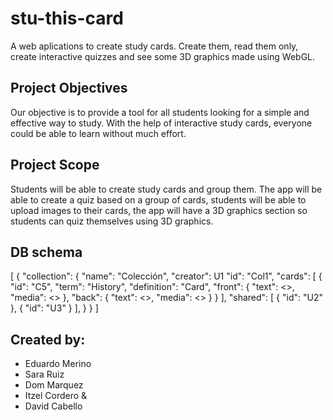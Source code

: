 # stu-this-card

A web aplications to create study cards. Create them, read them only, create interactive quizzes and see some 3D graphics made using WebGL.

##  Project Objectives 
Our objective is to provide a tool for all students looking for a simple and effective way to study. With the help of interactive study cards, everyone could be able to learn without much effort. 

## Project Scope
Students will be able to create study cards and group them. The app will be able to create a quiz based on a group of cards, students will be able to upload images to their cards, the app will have a 3D graphics section so students can quiz themselves using 3D graphics. 

## DB schema
[
	{
		"collection": {
			"name": "Colección",
			"creator": U1
			"id": "Col1",
			"cards": [
		 		{
				"id": "C5",
				"term": "History",
				"definition": "Card",
				"front": { "text": <<text>>, "media": <<FILE>> },
				"back": { "text": <<text>>, "media": <<FILE>> }
				}
			],
			"shared": [
				{ "id": "U2" },
				{ "id": "U3" }
			],
		}
	}
]

## Created by:
* Eduardo Merino
* Sara Ruiz
* Dom Marquez
* Itzel Cordero &
* David Cabello
